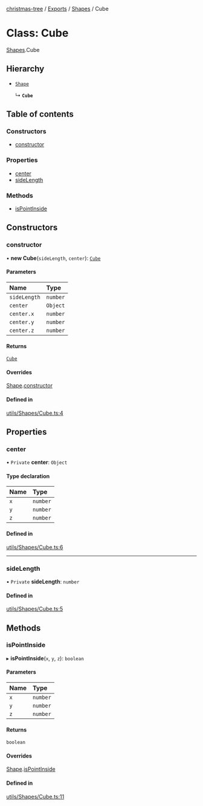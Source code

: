 [christmas-tree](../README.md) / [Exports](../modules.md) / [Shapes](../modules/Shapes.md) / Cube

# Class: Cube

[Shapes](../modules/Shapes.md).Cube

## Hierarchy

- [`Shape`](Shapes.Shape.md)

  ↳ **`Cube`**

## Table of contents

### Constructors

- [constructor](Shapes.Cube.md#constructor)

### Properties

- [center](Shapes.Cube.md#center)
- [sideLength](Shapes.Cube.md#sidelength)

### Methods

- [isPointInside](Shapes.Cube.md#ispointinside)

## Constructors

### constructor

• **new Cube**(`sideLength`, `center`): [`Cube`](Shapes.Cube.md)

#### Parameters

| Name | Type |
| :------ | :------ |
| `sideLength` | `number` |
| `center` | `Object` |
| `center.x` | `number` |
| `center.y` | `number` |
| `center.z` | `number` |

#### Returns

[`Cube`](Shapes.Cube.md)

#### Overrides

[Shape](Shapes.Shape.md).[constructor](Shapes.Shape.md#constructor)

#### Defined in

[utils/Shapes/Cube.ts:4](https://github.com/justinfernald/christmas-tree-lights/blob/6ac5881/src/utils/Shapes/Cube.ts#L4)

## Properties

### center

• `Private` **center**: `Object`

#### Type declaration

| Name | Type |
| :------ | :------ |
| `x` | `number` |
| `y` | `number` |
| `z` | `number` |

#### Defined in

[utils/Shapes/Cube.ts:6](https://github.com/justinfernald/christmas-tree-lights/blob/6ac5881/src/utils/Shapes/Cube.ts#L6)

___

### sideLength

• `Private` **sideLength**: `number`

#### Defined in

[utils/Shapes/Cube.ts:5](https://github.com/justinfernald/christmas-tree-lights/blob/6ac5881/src/utils/Shapes/Cube.ts#L5)

## Methods

### isPointInside

▸ **isPointInside**(`x`, `y`, `z`): `boolean`

#### Parameters

| Name | Type |
| :------ | :------ |
| `x` | `number` |
| `y` | `number` |
| `z` | `number` |

#### Returns

`boolean`

#### Overrides

[Shape](Shapes.Shape.md).[isPointInside](Shapes.Shape.md#ispointinside)

#### Defined in

[utils/Shapes/Cube.ts:11](https://github.com/justinfernald/christmas-tree-lights/blob/6ac5881/src/utils/Shapes/Cube.ts#L11)
